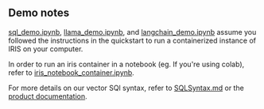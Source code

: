 ## Demo notes

[sql_demo.ipynb](demo/sql_demo.ipynb), [llama_demo.ipynb](demo/llama_demo.ipynb), and [langchain_demo.ipynb](demo/langchain_demo.ipynb) assume you followed the instructions in the quickstart to run a containerized instance of IRIS on your computer. 

In order to run an iris container in a notebook (eg. If you're using colab), refer to [iris_notebook_container.ipynb](demo/iris_notebook_container.ipynb). 

For more details on our vector SQl syntax, refer to [SQLSyntax.md](demo/SQLSyntax.md) or the [product documentation](https://docs.intersystems.com/iris20241/csp/docbook/Doc.View.cls?KEY=GSQL_vecsearch).
